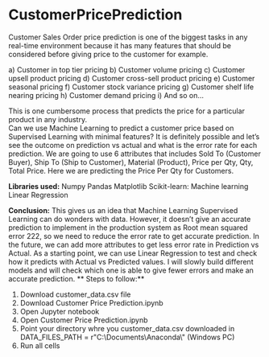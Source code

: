 # CustomerPricePrediction

Customer Sales Order price prediction is one of the biggest tasks in any real-time environment because it has many features that should be considered before giving price to the customer for example.

a)	Customer in top tier pricing
b)	Customer volume pricing
c)	Customer upsell product pricing
d)	Customer cross-sell product pricing
e)	Customer seasonal pricing
f)	Customer stock variance pricing
g)	Customer shelf life nearing pricing
h)	Customer demand pricing
i)	And so on…

This is one cumbersome process that predicts the price for a particular product in any industry.  
Can we use Machine Learning to predict a customer price based on Supervised Learning with minimal features?
It is definitely possible and let’s see the outcome on prediction vs actual and what is the error rate for each prediction.
We are going to use 6 attributes that includes Sold To (Customer Buyer), Ship To (Ship to Customer), Material (Product), Price per Qty, Qty, Total Price.
Here we are predicting the Price Per Qty for Customers.

**Libraries used:**
Numpy
Pandas
Matplotlib
Scikit-learn: Machine learning Linear Regression

**Conclusion:**
This gives us an idea that Machine Learning Supervised Learning can do wonders with data. However, it doesn’t give an accurate prediction to implement in the production system as Root mean squared error 222, so we need to reduce the error rate to get accurate prediction.  In the future, we can add more attributes to get less error rate in Prediction vs Actual. As a starting point, we can use Linear Regression to test and check how it predicts with Actual vs Predicted values.  I will slowly build different models and will check which one is able to give fewer errors and make an accurate prediction.
**
Steps to follow:**

1. Download customer_data.csv file
2. Download Customer Price Prediction.ipynb
3. Open Jupyter notebook 
4. Open Customer Price Prediction.ipynb
5. Point your directory whre you customer_data.csv downloaded in DATA_FILES_PATH = r"C:\\Documents\\Anaconda\\" (Windows PC)
6. Run all cells

